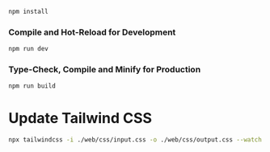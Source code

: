 
```sh
npm install
```

### Compile and Hot-Reload for Development

```sh
npm run dev
```

### Type-Check, Compile and Minify for Production

```sh
npm run build
```

# Update Tailwind CSS
```sh
npx tailwindcss -i ./web/css/input.css -o ./web/css/output.css --watch
```
